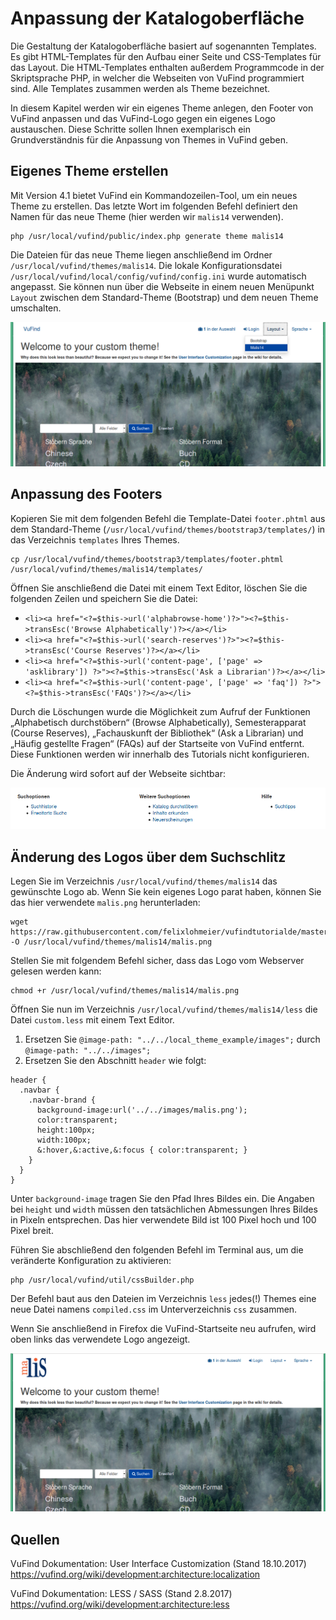 # Anpassung der Katalogoberfläche

Die Gestaltung der Katalogoberfläche basiert auf sogenannten Templates. Es gibt HTML-Templates für den Aufbau einer Seite und CSS-Templates für das Layout. Die HTML-Templates enthalten außerdem Programmcode in der Skriptsprache PHP, in welcher die Webseiten von VuFind programmiert sind. Alle Templates zusammen werden als Theme bezeichnet.

In diesem Kapitel werden wir ein eigenes Theme anlegen, den Footer von VuFind anpassen und das VuFind-Logo gegen ein eigenes Logo austauschen. Diese Schritte sollen Ihnen exemplarisch ein Grundverständnis für die Anpassung von Themes in VuFind geben.

## Eigenes Theme erstellen

Mit Version 4.1 bietet VuFind ein Kommandozeilen-Tool, um ein neues Theme zu erstellen. Das letzte Wort im folgenden Befehl definiert den Namen für das neue Theme (hier werden wir `malis14` verwenden).

```
php /usr/local/vufind/public/index.php generate theme malis14
```

Die Dateien für das neue Theme liegen anschließend im Ordner `/usr/local/vufind/themes/malis14`. Die lokale Konfigurationsdatei `/usr/local/vufind/local/config/vufind/config.ini` wurde automatisch angepasst. Sie können nun über die Webseite in einem neuen Menüpunkt `Layout` zwischen dem Standard-Theme (Bootstrap) und dem neuen Theme umschalten.

![](media/07/image0.png)

## Anpassung des Footers

Kopieren Sie mit dem folgenden Befehl die Template-Datei `footer.phtml` aus dem Standard-Theme (`/usr/local/vufind/themes/bootstrap3/templates/`) in das Verzeichnis `templates` Ihres Themes.

```
cp /usr/local/vufind/themes/bootstrap3/templates/footer.phtml /usr/local/vufind/themes/malis14/templates/
```

Öffnen Sie anschließend die Datei mit einem Text Editor, löschen Sie die folgenden Zeilen und speichern Sie die Datei:

* `<li><a href="<?=$this->url('alphabrowse-home')?>"><?=$this->transEsc('Browse Alphabetically')?></a></li>`
* `<li><a href="<?=$this->url('search-reserves')?>"><?=$this->transEsc('Course Reserves')?></a></li>`
* `<li><a href="<?=$this->url('content-page', ['page' => 'asklibrary']) ?>"><?=$this->transEsc('Ask a Librarian')?></a></li>`
* `<li><a href="<?=$this->url('content-page', ['page' => 'faq']) ?>"><?=$this->transEsc('FAQs')?></a></li>`

Durch die Löschungen wurde die Möglichkeit zum Aufruf der Funktionen „Alphabetisch durchstöbern“ (Browse Alphabetically), Semesterapparat (Course Reserves), „Fachauskunft der Bibliothek“ (Ask a Librarian) und „Häufig gestellte Fragen“ (FAQs) auf der Startseite von VuFind entfernt. Diese Funktionen werden wir innerhalb des Tutorials nicht konfigurieren.

Die Änderung wird sofort auf der Webseite sichtbar:

![](media/07/image2.png)

## Änderung des Logos über dem Suchschlitz

Legen Sie im Verzeichnis `/usr/local/vufind/themes/malis14` das gewünschte Logo ab. Wenn Sie kein eigenes Logo parat haben, können Sie das hier verwendete  `malis.png` herunterladen:

```
wget https://raw.githubusercontent.com/felixlohmeier/vufindtutorialde/master/media/07/malis.png -O /usr/local/vufind/themes/malis14/malis.png
```

Stellen Sie mit folgendem Befehl sicher, dass das Logo vom Webserver gelesen werden kann:
```
chmod +r /usr/local/vufind/themes/malis14/malis.png
```

Öffnen Sie nun im Verzeichnis `/usr/local/vufind/themes/malis14/less` die Datei `custom.less` mit einem Text Editor.

1. Ersetzen Sie `@image-path: "../../local_theme_example/images";` durch `@image-path: "../../images";`
2. Ersetzen Sie den Abschnitt `header` wie folgt:

```
header {
  .navbar {
    .navbar-brand {
      background-image:url('../../images/malis.png');
      color:transparent;
      height:100px;
      width:100px;
      &:hover,&:active,&:focus { color:transparent; }
    }
  }
}
```

Unter `background-image` tragen Sie den Pfad Ihres Bildes ein. Die Angaben bei `height` und `width` müssen den tatsächlichen Abmessungen Ihres Bildes in Pixeln entsprechen. Das hier verwendete Bild ist 100 Pixel hoch und 100 Pixel breit.

Führen Sie abschließend den folgenden Befehl im Terminal aus, um die veränderte Konfiguration zu aktivieren:

```
php /usr/local/vufind/util/cssBuilder.php
```

Der Befehl baut aus den Dateien im Verzeichnis `less` jedes(!) Themes eine neue Datei namens `compiled.css` im Unterverzeichnis `css` zusammen.

Wenn Sie anschließend in Firefox die VuFind-Startseite neu aufrufen, wird oben links das verwendete Logo angezeigt.

![](media/07/image5.png)

## Quellen

VuFind Dokumentation: User Interface Customization (Stand 18.10.2017)
<https://vufind.org/wiki/development:architecture:localization>

VuFind Dokumentation: LESS / SASS (Stand 2.8.2017)
<https://vufind.org/wiki/development:architecture:less>